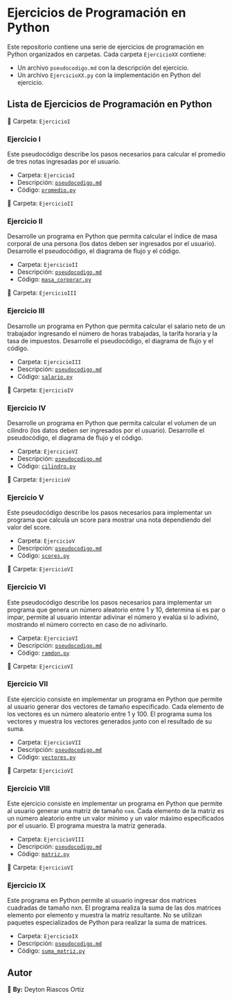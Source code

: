 # Ejercicios de Programación en Python

Este repositorio contiene una serie de ejercicios de programación en Python organizados en carpetas. Cada carpeta `EjercicioXX` contiene:

- Un archivo `pseudocodigo.md` con la descripción del ejercicio.
- Un archivo `EjercicioXX.py` con la implementación en Python del ejercicio.

## Lista de Ejercicios de Programación en Python

📂 Carpeta: `EjercicioI`

### Ejercicio I
Este pseudocódigo describe los pasos necesarios para calcular el promedio de tres notas ingresadas por el usuario.
- Carpeta: `EjercicioI`
- Descripción: [`pseudocodigo.md`](EjercicioI/pseudocodigo.md)
- Código: [`promedio.py`](EjercicioI/promedio.py)

📂 Carpeta: `EjercicioII`

### Ejercicio II
Desarrolle un programa en Python que permita calcular el índice de masa corporal de una persona (los datos deben ser ingresados por el usuario). Desarrolle el pseudocódigo, el diagrama de flujo y el código.
- Carpeta: `EjercicioII`
- Descripción: [`pseudocodigo.md`](EjercicioII/pseudocodigo.md)
- Código: [`masa_corporar.py`](EjercicioII/masa_corporar.py)

📂 Carpeta: `EjercicioIII`

### Ejercicio III
Desarrolle un programa en Python que permita calcular el salario neto de un trabajador ingresando el número de horas trabajadas, la tarifa horaria y la tasa de impuestos. Desarrolle el pseudocódigo, el diagrama de flujo y el código.
- Carpeta: `EjercicioIII`
- Descripción: [`pseudocodigo.md`](EjercicioIII/pseudocodigo.md)
- Código: [`salario.py`](EjercicioIII/salario.py)

📂 Carpeta: `EjercicioIV`

### Ejercicio IV
Desarrolle un programa en Python que permita calcular el volumen de un cilindro (los datos deben ser ingresados por el usuario). 
Desarrolle el pseudocódigo, el diagrama de flujo y el código.
- Carpeta: `EjercicioVI`
- Descripción: [`pseudocodigo.md`](EjercicioIV/pseudocodigo.md)
- Código: [`cilindro.py`](EjercicioIV/cilindro.py)

📂 Carpeta: `EjercicioV`

### Ejercicio V
Este pseudocódigo describe los pasos necesarios para implementar un programa que calcula un score para mostrar una nota dependiendo del valor del score.
- Carpeta: `EjercicioV`
- Descripción: [`pseudocodigo.md`](EjercicioV/pseudocodigo.md)
- Código: [`scores.py`](EjercicioV/scores.py)

📂 Carpeta: `EjercicioVI`

### Ejercicio VI
Este pseudocódigo describe los pasos necesarios para implementar un programa que genera un número aleatorio entre 1 y 10, determina si es par o impar, permite al usuario intentar adivinar el número y evalúa si lo adivinó, mostrando el número correcto en caso de no adivinarlo.
- Carpeta: `EjercicioVI`
- Descripción: [`pseudocodigo.md`](EjercicioVI/pseudocodigo.md)
- Código: [`ramdon.py`](EjercicioVI/ramdon.py)

📂 Carpeta: `EjercicioVI`

### Ejercicio VII
Este ejercicio consiste en implementar un programa en Python que permite al usuario generar dos vectores de tamaño especificado. Cada elemento de los vectores es un número aleatorio entre 1 y 100. El programa suma los vectores y muestra los vectores generados junto con el resultado de su suma.
- Carpeta: `EjercicioVII`
- Descripción: [`pseudocodigo.md`](EjercicioVII/pseudocodigo.md)
- Código: [`vectores.py`](EjercicioVII/vectores.py)

📂 Carpeta: `EjercicioVI`

### Ejercicio VIII
Este ejercicio consiste en implementar un programa en Python que permite al usuario generar una matriz de tamaño `nxm`. Cada elemento de la matriz es un número aleatorio entre un valor mínimo y un valor máximo especificados por el usuario. El programa muestra la matriz generada.
- Carpeta: `EjercicioVIII`
- Descripción: [`pseudocodigo.md`](EjercicioVIII/pseudocodigo.md)
- Código: [`matriz.py`](EjercicioVIII/matriz.py)

📂 Carpeta: `EjercicioVI`

### Ejercicio IX
Este programa en Python permite al usuario ingresar dos matrices cuadradas de tamaño nxn. El programa realiza la suma de las dos matrices elemento por elemento y muestra la matriz resultante. No se utilizan paquetes especializados de Python para realizar la suma de matrices.
- Carpeta: `EjercicioIX`
- Descripción: [`pseudocodigo.md`](EjercicioIX/pseudocodigo.md)
- Código: [`suma_matriz.py`](EjercicioIX/suma_matriz.py)

## Autor
📌 **By:** Deyton Riascos Ortiz